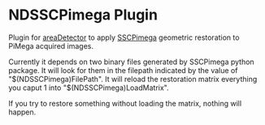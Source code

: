 NDSSCPimega Plugin
=============

Plugin for [areaDetector](https://areadetector.github.io/master/index.html) to apply
[SSCPimega](https://github.com/cnpem/ssc-pimega) geometric restoration to PiMega acquired images.

Currently it depends on two binary files generated by SSCPimega python package.
It will look for them in the filepath indicated by the value of "$(NDSSCPimega)FilePath".
It will reload the restoration matrix everything you caput 1 into "$(NDSSCPimega)LoadMatrix".

If you try to restore something without loading the matrix, nothing will happen.
